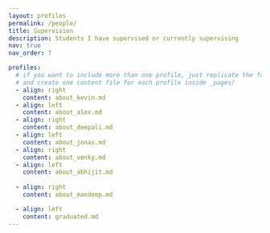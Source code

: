 ```yaml
---
layout: profiles
permalink: /people/
title: Supervision
description: Students I have supervised or currently supervising
nav: true
nav_order: 7

profiles:
  # if you want to include more than one profile, just replicate the following block
  # and create one content file for each profile inside _pages/
  - align: right
    content: about_kevin.md
  - align: left
    content: about_alex.md
  - align: right
    content: about_deepali.md
  - align: left
    content: about_jonas.md
  - align: right
    content: about_venky.md
  - align: left
    content: about_abhijit.md
    
  - align: right
    content: about_mandeep.md    

  - align: left
    content: graduated.md
---
```

